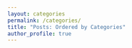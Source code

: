 ```yaml
---
layout: categories
permalink: /categories/
title: "Posts: Ordered by Categories"
author_profile: true
---
```


